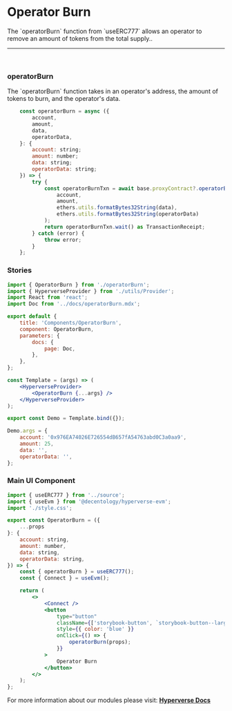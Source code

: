 # Operator Burn

<p> The `operatorBurn` function from `useERC777` allows an operator to remove an amount of tokens from the total supply.. </p>

---

<br>

### operatorBurn

<p> The `operatorBurn` function takes in an operator's address, the amount of tokens to burn, and the operator's data. </p>

```jsx
	const operatorBurn = async ({
		account,
		amount,
		data,
		operatorData,
	}: {
		account: string;
		amount: number;
		data: string;
		operatorData: string;
	}) => {
		try {
			const operatorBurnTxn = await base.proxyContract?.operatorBurn(
				account,
				amount,
				ethers.utils.formatBytes32String(data),
				ethers.utils.formatBytes32String(operatorData)
			);
			return operatorBurnTxn.wait() as TransactionReceipt;
		} catch (error) {
			throw error;
		}
	};
```

### Stories

```jsx
import { OperatorBurn } from './operatorBurn';
import { HyperverseProvider } from './utils/Provider';
import React from 'react';
import Doc from '../docs/operatorBurn.mdx';

export default {
	title: 'Components/OperatorBurn',
	component: OperatorBurn,
	parameters: {
		docs: {
			page: Doc,
		},
	},
};

const Template = (args) => (
	<HyperverseProvider>
		<OperatorBurn {...args} />
	</HyperverseProvider>
);

export const Demo = Template.bind({});

Demo.args = {
	account: '0x976EA74026E726554dB657fA54763abd0C3a0aa9',
	amount: 25,
	data: '',
	operatorData: '',
};
```

### Main UI Component

```jsx
import { useERC777 } from '../source';
import { useEvm } from '@decentology/hyperverse-evm';
import './style.css';

export const OperatorBurn = ({
	...props
}: {
	account: string,
	amount: number,
	data: string,
	operatorData: string,
}) => {
	const { operatorBurn } = useERC777();
	const { Connect } = useEvm();

	return (
		<>
			<Connect />
			<button
				type="button"
				className={['storybook-button', `storybook-button--large`].join(' ')}
				style={{ color: 'blue' }}
				onClick={() => {
					operatorBurn(props);
				}}
			>
				Operator Burn
			</button>
		</>
	);
};
```

For more information about our modules please visit: [**Hyperverse Docs**](docs.hyperverse.dev)
